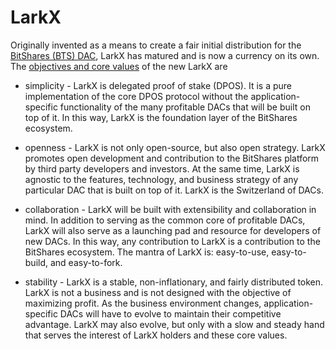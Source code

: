 LarkX
======================================================

Originally invented as a means to create a fair initial distribution for the
[BitShares (BTS) DAC](https://dacsunlimited.com/), LarkX has matured and is now a
currency on its own. The [objectives and core values](http://forum.larkx.com/index.php)
of the new LarkX are

* simplicity - LarkX is delegated proof of stake (DPOS). It is a pure
  implementation of the core DPOS protocol without the application-specific
  functionality of the many profitable DACs that will be built on top of it. In
  this way, LarkX is the foundation layer of the BitShares ecosystem.

* openness - LarkX is not only open-source, but also open strategy. LarkX
  promotes open development and contribution to the BitShares platform by third
  party developers and investors. At the same time, LarkX is agnostic to the
  features, technology, and business strategy of any particular DAC that is
  built on top of it. LarkX is the Switzerland of DACs.

* collaboration - LarkX will be built with extensibility and collaboration in
  mind. In addition to serving as the common core of profitable DACs, LarkX will
  also serve as a launching pad and resource for developers of new DACs. In this
  way, any contribution to LarkX is a contribution to the BitShares ecosystem. The
  mantra of LarkX is: easy-to-use, easy-to-build, and easy-to-fork.

* stability - LarkX is a stable, non-inflationary, and fairly distributed token.
  LarkX is not a business and is not designed with the objective of maximizing
  profit. As the business environment changes, application-specific DACs will
  have to evolve to maintain their competitive advantage. LarkX may also evolve,
  but only with a slow and steady hand that serves the interest of LarkX holders
  and these core values.
